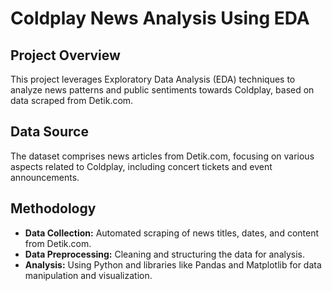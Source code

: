 # Coldplay News Analysis Using EDA

## Project Overview
This project leverages Exploratory Data Analysis (EDA) techniques to analyze news patterns and public sentiments towards Coldplay, based on data scraped from Detik.com.

## Data Source
The dataset comprises news articles from Detik.com, focusing on various aspects related to Coldplay, including concert tickets and event announcements.

## Methodology
- **Data Collection:** Automated scraping of news titles, dates, and content from Detik.com.
- **Data Preprocessing:** Cleaning and structuring the data for analysis.
- **Analysis:** Using Python and libraries like Pandas and Matplotlib for data manipulation and visualization.
